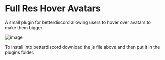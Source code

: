 # Full Res Hover Avatars
A small plugin for betterdiscord allowing users to hover over avatars to make them bigger.

![image](https://user-images.githubusercontent.com/43224790/190248563-bb23f3cc-daec-40f7-8347-87dd8265566a.png)

To install into betterdiscord download the js file above and then put it in the plugins folder.
